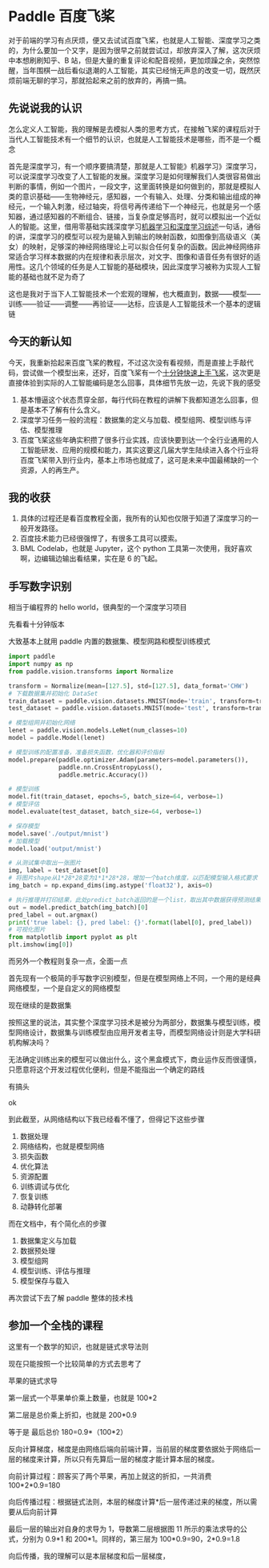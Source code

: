 # Paddle 百度飞桨

对于前端的学习有点厌烦，便又去试试百度飞桨，也就是人工智能、深度学习之类的，为什么要加一个又字，是因为很早之前就尝试过，却放弃深入了解，这次厌烦中本想刷刷知乎、B 站，但是大量的重复评论和配音视频，更加烦躁之余，突然惊醒，当年围棋一战后看似退潮的人工智能，其实已经悄无声息的改变一切，既然厌烦前端无聊的学习，那就拾起来之前的放弃的，再搞一搞。

## 先说说我的认识

怎么定义人工智能，我的理解是去模拟人类的思考方式，在接触飞桨的课程后对于当代人工智能技术有一个细节的认识，也就是人工智能技术是哪些，而不是一个概念

首先是深度学习，有一个顺序要搞清楚，那就是人工智能》机器学习》深度学习，可以说深度学习改变了人工智能的发展。深度学习是如何理解我们人类很容易做出判断的事情，例如一个图片，一段文字，这里面转换是如何做到的，那就是模拟人类的意识基础——生物神经元，感知器，一个有输入、处理、分类和输出组成的神经元，一个输入刺激，经过轴突，将信号再传递给下一个神经元，也就是另一个感知器，通过感知器的不断组合、链接，当复杂度足够高时，就可以模拟出一个近似人的智能。这里，借用零基础实践深度学习[机器学习和深度学习综述](https://www.paddlepaddle.org.cn/tutorials/projectdetail/3520300)一句话，通俗的讲，深度学习的模型可以视为是输入到输出的映射函数，如图像到高级语义（美女）的映射，足够深的神经网络理论上可以拟合任何复杂的函数。因此神经网络非常适合学习样本数据的内在规律和表示层次，对文字、图像和语音任务有很好的适用性。这几个领域的任务是人工智能的基础模块，因此深度学习被称为实现人工智能的基础也就不足为奇了

这也是我对于当下人工智能技术一个宏观的理解，也大概直到，数据——模型——训练——验证——调整——再验证——达标，应该是人工智能技术一个基本的逻辑链

## 今天的新认知

今天，我重新拾起来百度飞桨的教程，不过这次没有看视频，而是直接上手敲代码，尝试做一个模型出来，还好，百度飞桨有一个[十分钟快速上手飞桨](https://www.paddlepaddle.org.cn/documentation/docs/zh/guides/beginner/quick_start_cn.html)，这次更是直接体验到实际的人工智能编码是怎么回事，具体细节先放一边，先说下我的感受

1. 基本懵逼这个状态贯穿全部，每行代码在教程的讲解下我都知道怎么回事，但是基本不了解有什么含义。
2. 深度学习任务一般的流程：数据集的定义与加载、模型组网、模型训练与评估、模型推理
3. 百度飞桨这些年确实积攒了很多行业实践，应该快要到达一个全行业通用的人工智能研发、应用的规模和能力，其实这要这几届大学生陆续进入各个行业将百度飞桨带入到行业内，基本上市场也就成了，这可是未来中国最稀缺的一个资源，人的再生产。

## 我的收获

1. 具体的过程还是看百度教程全面，我所有的认知也仅限于知道了深度学习的一般开发路径。
2. 百度技术能力已经很强悍了，有很多工具可以摸索。
3. BML Codelab，也就是 Jupyter，这个 python 工具第一次使用，我好喜欢啊，边编辑边输出看结果，实在是 6 的飞起。

## 手写数字识别

相当于编程界的 hello world，很典型的一个深度学习项目

先看看十分钟版本

大致基本上就用 paddle 内置的数据集、模型网路和模型训练模式

```python
import paddle
import numpy as np
from paddle.vision.transforms import Normalize

transform = Normalize(mean=[127.5], std=[127.5], data_format='CHW')
# 下载数据集并初始化 DataSet
train_dataset = paddle.vision.datasets.MNIST(mode='train', transform=transform)
test_dataset = paddle.vision.datasets.MNIST(mode='test', transform=transform)

# 模型组网并初始化网络
lenet = paddle.vision.models.LeNet(num_classes=10)
model = paddle.Model(lenet)

# 模型训练的配置准备，准备损失函数，优化器和评价指标
model.prepare(paddle.optimizer.Adam(parameters=model.parameters()),
              paddle.nn.CrossEntropyLoss(),
              paddle.metric.Accuracy())

# 模型训练
model.fit(train_dataset, epochs=5, batch_size=64, verbose=1)
# 模型评估
model.evaluate(test_dataset, batch_size=64, verbose=1)

# 保存模型
model.save('./output/mnist')
# 加载模型
model.load('output/mnist')

# 从测试集中取出一张图片
img, label = test_dataset[0]
# 将图片shape从1*28*28变为1*1*28*28，增加一个batch维度，以匹配模型输入格式要求
img_batch = np.expand_dims(img.astype('float32'), axis=0)

# 执行推理并打印结果，此处predict_batch返回的是一个list，取出其中数据获得预测结果
out = model.predict_batch(img_batch)[0]
pred_label = out.argmax()
print('true label: {}, pred label: {}'.format(label[0], pred_label))
# 可视化图片
from matplotlib import pyplot as plt
plt.imshow(img[0])
```

而另外一个教程则复杂一点，全面一点

首先现有一个极简的手写数字识别模型，但是在模型网络上不同，一个用的是经典网络模型，一个是自定义的网络模型

现在继续的是数据集

按照这里的说法，其实整个深度学习技术是被分为两部分，数据集与模型训练，模型网络设计，数据集与训练模型由应用开发者主导，而模型网络设计则是大学科研机构解决吗？

无法确定训练出来的模型可以做出什么，这个黑盒模式下，商业运作反而很谨慎，只愿意将这个开发过程优化便利，但是不能指出一个确定的路线

有搞头

ok

到此截至，从网络结构以下我已经看不懂了，但得记下这些步骤

1. 数据处理
2. 网络结构，也就是模型网络
3. 损失函数
4. 优化算法
5. 资源配置
6. 训练调试与优化
7. 恢复训练
8. 动静转化部署

而在文档中，有个简化点的步骤

1. 数据集定义与加载
2. 数据预处理
3. 模型组网
4. 模型训练、评估与推理
5. 模型保存与载入

再次尝试下去了解 paddle 整体的技术栈

## 参加一个全栈的课程

这里有一个数学的知识，也就是链式求导法则

现在只能按照一个比较简单的方式去思考了

苹果的链式求导

第一层式一个苹果单价乘上数量，也就是 100\*2

第二层是总价乘上折扣，也就是 200\*0.9

等于是 最后总价 180=0.9*（100*2）

反向计算梯度，梯度是由网络后端向前端计算，当前层的梯度要依据处于网络后一层的梯度来计算，所以只有先算后一层的梯度才能计算本层的梯度。

向前计算过程：顾客买了两个苹果，再加上就这的折扣，一共消费 100\*2\*0.9=180

向后传播过程：根据链式法则，本层的梯度计算\*后一层传递过来的梯度，所以需要从后向前计算

最后一层的输出对自身的求导为 1，导数第二层根据图 11 所示的乘法求导的公式，分别为 0.9\*1 和 200\*1。同样的，第三层为 100\*0.9=90，2\*0.9=1.8

向后传播，我的理解可以是本层梯度和后一层梯度，
